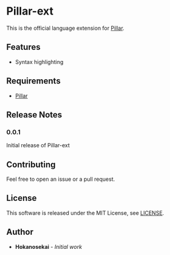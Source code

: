 # Pillar-ext

This is the official language extension for [Pillar](https://github.com/hokanosekai/pillar).

## Features

- Syntax highlighting

## Requirements

- [Pillar](https://github.com/hokanosekai/pillar)

## Release Notes

### 0.0.1

Initial release of Pillar-ext

## Contributing

Feel free to open an issue or a pull request.

## License

This software is released under the MIT License, see [LICENSE](LICENSE).

## Author

- **Hokanosekai** - *Initial work*

